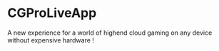 # CGProLiveApp

A new experience for a world of highend cloud gaming on any device without expensive hardware !
